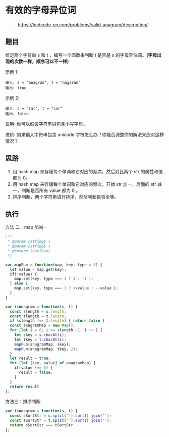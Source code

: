 # 有效的字母异位词
> https://leetcode-cn.com/problems/valid-anagram/description/

## 题目

给定两个字符串 s 和 t ，编写一个函数来判断 t 是否是 s 的字母异位词。**(字母出现的次数一样，顺序可以不一样)**

示例 1:

```
输入: s = "anagram", t = "nagaram"
输出: true
```

示例 2:

```
输入: s = "rat", t = "car"
输出: false
```

说明:
你可以假设字符串只包含小写字母。

进阶:
如果输入字符串包含 unicode 字符怎么办？你能否调整你的解法来应对这种情况？

## 思路

1. 用 hash map 来存储每个单词和它对应的频次，然后对比两个 str 的属性和值都为 0。
2. 用 hash map 来存储每个单词和它对应的频次，开始 str 加一，后面的 str 减一，判断是否所有 value 都为 0 。
3. 排序判断，两个字符串进行排序，然后判断是否全等。

## 执行

方法 二：map 加减一

```javascript
/**
 * @param {string} s
 * @param {string} t
 * @return {boolean}
 */

var mapFun = function(map, key, type = 1) {
  let value = map.get(key);
  if(!value) {
    map.set(key, type === 1 ? 1 : -1 );
  } else {
    map.set(key, type === 1 ? ++value : --value );
  }
}

var isAnagram = function(s, t) {
  const slength = s.length;
  const tlength = t.length;
  if (slength !== t.length) { return false }
  const anagramMap = new Map();
  for (let i = 0; i <= slength -1; i ++ ) {
    let skey = s.charAt(i);
    let tkey = t.charAt(i);
    mapFun(anagramMap, skey);
    mapFun(anagramMap, tkey, 2);
  }
  let result = true;
  for (let [key, value] of anagramMap) {
    if(value !== 0) {
      result = false;
    }
  }
  return result
};
```

方法三：排序判断

```javascript
var isAnagram = function(s, t) {
  const sSortStr = s.split('').sort().join('');
  const tSortStr = t.split('').sort().join('');
  return sSortStr === tSortStr
};
```